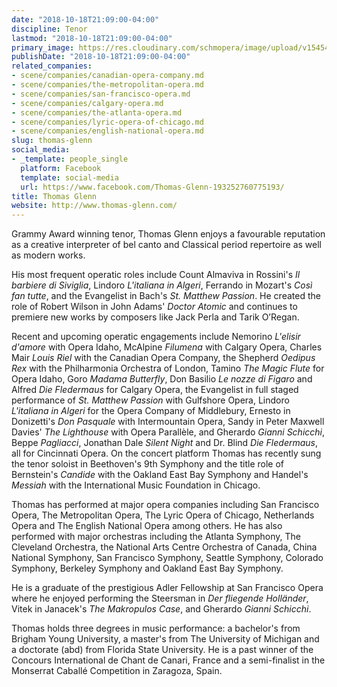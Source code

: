 ```yaml
---
date: "2018-10-18T21:09:00-04:00"
discipline: Tenor
lastmod: "2018-10-18T21:09:00-04:00"
primary_image: https://res.cloudinary.com/schmopera/image/upload/v1545409169/media/webhook-uploads/1539911262308/Thomas-Glenn-e1469632815863.jpg.jpg
publishDate: "2018-10-18T21:09:00-04:00"
related_companies:
- scene/companies/canadian-opera-company.md
- scene/companies/the-metropolitan-opera.md
- scene/companies/san-francisco-opera.md
- scene/companies/calgary-opera.md
- scene/companies/the-atlanta-opera.md
- scene/companies/lyric-opera-of-chicago.md
- scene/companies/english-national-opera.md
slug: thomas-glenn
social_media:
- _template: people_single
  platform: Facebook
  template: social-media
  url: https://www.facebook.com/Thomas-Glenn-193252760775193/
title: Thomas Glenn
website: http://www.thomas-glenn.com/
---
```


Grammy Award winning tenor, Thomas Glenn enjoys a favourable reputation as a creative interpreter of bel canto and Classical period repertoire as well as modern works.

His most frequent operatic roles include Count Almaviva in Rossini's *Il barbiere di Siviglia*, Lindoro *L'italiana in Algeri*, Ferrando in Mozart's *Così fan tutte*, and the Evangelist in Bach's *St. Matthew Passion*.  He created the role of Robert Wilson in John Adams' *Doctor Atomic* and continues to premiere new works by composers like Jack Perla and Tarik O’Regan.

Recent and upcoming operatic engagements include Nemorino *L'elisir d'amore* with Opera Idaho, McAlpine *Filumena* with Calgary Opera, Charles Mair *Louis Riel* with the Canadian Opera Company, the Shepherd *Oedipus Rex* with the Philharmonia Orchestra of London, Tamino *The Magic Flute* for Opera Idaho, Goro *Madama Butterfly*, Don Basilio *Le nozze di Figaro* and Alfred *Die Fledermaus* for Calgary Opera, the Evangelist in full staged performance of *St. Matthew Passion* with Gulfshore Opera, Lindoro *L'italiana in Algeri* for the Opera Company of Middlebury, Ernesto in Donizetti's *Don Pasquale* with Intermountain Opera, Sandy in Peter Maxwell Davies' *The Lighthouse* with Opera Parallèle, and Gherardo *Gianni Schicchi*, Beppe *Pagliacci*, Jonathan Dale *Silent Night* and Dr. Blind *Die Fledermaus*, all for Cincinnati Opera.  On the concert platform Thomas has recently sung the tenor soloist in Beethoven's 9th Symphony and the title role of Bernstein's *Candide* with the Oakland East Bay Symphony and Handel's *Messiah* with the International Music Foundation in Chicago.

Thomas has performed at major opera companies including San Francisco Opera, The Metropolitan Opera, The Lyric Opera of Chicago, Netherlands Opera and The English National Opera among others. He has also performed with major orchestras including the Atlanta Symphony, The Cleveland Orchestra, the National Arts Centre Orchestra of Canada, China National Symphony, San Francisco Symphony, Seattle Symphony, Colorado Symphony, Berkeley Symphony and Oakland East Bay Symphony.

He is a graduate of the prestigious Adler Fellowship at San Francisco Opera where he enjoyed performing the Steersman in *Der fliegende Holländer*, Vitek in Janacek's *The Makropulos Case*, and Gherardo *Gianni Schicchi*.

Thomas holds three degrees in music performance: a bachelor's from Brigham Young University, a master's from The University of Michigan and a doctorate (abd) from Florida State University.  He is a past winner of the Concours International de Chant de Canari, France and a semi-finalist in the Monserrat Caballé Competition in Zaragoza, Spain.
